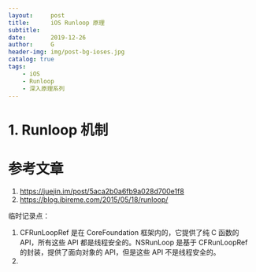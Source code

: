 ```yaml
---
layout:     post
title:      iOS Runloop 原理
subtitle:   
date:       2019-12-26
author:     G
header-img: img/post-bg-ioses.jpg
catalog: true
tags:
    - iOS
    - Runloop
    - 深入原理系列
---
```




# 1. Runloop 机制











# 参考文章

1. https://juejin.im/post/5aca2b0a6fb9a028d700e1f8
2. https://blog.ibireme.com/2015/05/18/runloop/



临时记录点：

1. CFRunLoopRef 是在 CoreFoundation 框架内的，它提供了纯 C 函数的 API，所有这些 API 都是线程安全的。NSRunLoop 是基于 CFRunLoopRef 的封装，提供了面向对象的 API，但是这些 API 不是线程安全的。
2. 